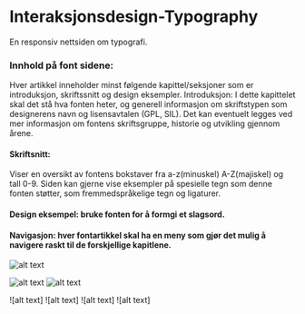 # Interaksjonsdesign-Typography

En responsiv nettsiden om typografi. 

### Innhold på font sidene:
Hver artikkel inneholder minst følgende kapittel/seksjoner som er introduksjon, skriftssnitt og design eksempler. 
Introduksjon: I dette kapittelet skal det stå hva fonten heter, og generell informasjon om skriftstypen som designerens navn og lisensavtalen (GPL, SIL). Det kan eventuelt legges ved mer informasjon om fontens skriftsgruppe, historie og utvikling gjennom årene. 
#### Skriftsnitt: 
Viser en oversikt av fontens bokstaver fra a-z(minuskel) A-Z(majiskel) og tall 0-9. Siden kan gjerne vise eksempler på spesielle tegn som denne fonten støtter, som fremmedspråkelige tegn og ligaturer.
#### Design eksempel: bruke fonten for å formgi et slagsord. 

#### Navigasjon: hver fontartikkel skal ha en meny som gjør det mulig å navigere raskt til de forskjellige kapitlene. 


![alt text](https://user-images.githubusercontent.com/56019427/80380991-8e31e180-88a0-11ea-83c7-6779c0d7b509.png)

![alt text](https://user-images.githubusercontent.com/56019427/80383788-5c227e80-88a4-11ea-9611-9da8bf7b1252.png)
![alt text](https://user-images.githubusercontent.com/56019427/80383891-7b211080-88a4-11ea-97ff-0f51434533e6.png)

![alt text]
![alt text]
![alt text]
![alt text]
